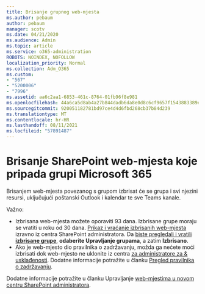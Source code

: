 ```yaml
---
title: Brisanje grupnog web-mjesta
ms.author: pebaum
author: pebaum
manager: scotv
ms.date: 04/21/2020
ms.audience: Admin
ms.topic: article
ms.service: o365-administration
ROBOTS: NOINDEX, NOFOLLOW
localization_priority: Normal
ms.collection: Adm_O365
ms.custom:
- "567"
- "5200006"
- "7996"
ms.assetid: aa6c2aa1-6853-461c-8764-01fb96f8e981
ms.openlocfilehash: 44a6ca5d8ab4a27b844dadb6da8e0d8c6cf9657f1543883389eee6e7d743a930
ms.sourcegitcommit: 920051182781bd97ce4d4d6fbd268cb37b84d239
ms.translationtype: MT
ms.contentlocale: hr-HR
ms.lasthandoff: 08/11/2021
ms.locfileid: "57891487"
---
```

# <a name="delete-a-sharepoint-site-that-belongs-to-a-microsoft-365-group"></a>Brisanje SharePoint web-mjesta koje pripada grupi Microsoft 365

Brisanjem web-mjesta povezanog s grupom izbrisat će se grupa i svi njezini resursi, uključujući poštanski Outlook i kalendar te sve Teams kanale.
  
Važno:

- Izbrisana web-mjesta možete oporaviti 93 dana. Izbrisane grupe moraju se vratiti u roku od 30 dana. [Prikaz i vraćanje izbrisanih web-mjesta](https://admin.microsoft.com/sharepoint?page=recyclebin&modern=true) izravno iz centra SharePoint administratora. Da [biste pregledali i vratili **izbrisane grupe**](https://admin.microsoft.com/Adminportal/Home?source=applauncher#/deletedgroups), **odaberite Upravljanje grupama**, a zatim **Izbrisano**.
- Ako je web-mjesto dio pravilnika o zadržavanju, možda ga nećete moći izbrisati dok web-mjesto ne uklonite iz centra [za administratore za & usklađenosti](https://protection.office.com/?rfr=AdminCenter#/retention). Dodatne informacije potražite u članku [Pregled pravilnika o zadržavanju](https://docs.microsoft.com/microsoft-365/compliance/retention-policies).
  
Dodatne informacije potražite u članku Upravljanje [web-mjestima u novom centru SharePoint administratora](https://docs.microsoft.com/sharepoint/manage-sites-in-new-admin-center).
